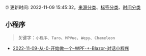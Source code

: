 :alarm_clock: 更新时间: 2022-11-09 15:45:32。[来源分类](../README.md)、[标签分类](../TAGS.md)、[时间分类](../TIMELINE.md)

## 小程序


> 关键字：`小程序`、`Taro`、`MPVue`、`Wepy`、`Chameleon`



- [2022-11-09-从-0-开始做一个-WPF-+-Blazor-对话小程序](https://toutiao.io/k/bweopcp) 
